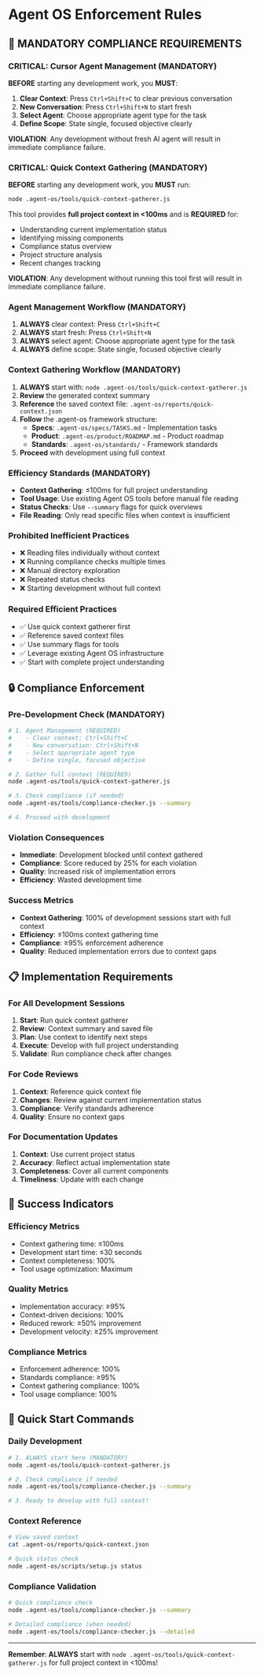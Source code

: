 # Agent OS Enforcement Rules

## 🚨 **MANDATORY COMPLIANCE REQUIREMENTS**

### **CRITICAL: Cursor Agent Management (MANDATORY)**
**BEFORE** starting any development work, you **MUST**:
1. **Clear Context**: Press `Ctrl+Shift+C` to clear previous conversation
2. **New Conversation**: Press `Ctrl+Shift+N` to start fresh
3. **Select Agent**: Choose appropriate agent type for the task
4. **Define Scope**: State single, focused objective clearly

**VIOLATION**: Any development without fresh AI agent will result in immediate compliance failure.

### **CRITICAL: Quick Context Gathering (MANDATORY)**
**BEFORE** starting any development work, you **MUST** run:
```bash
node .agent-os/tools/quick-context-gatherer.js
```

This tool provides **full project context in <100ms** and is **REQUIRED** for:
- Understanding current implementation status
- Identifying missing components
- Compliance status overview
- Project structure analysis
- Recent changes tracking

**VIOLATION**: Any development without running this tool first will result in immediate compliance failure.

### **Agent Management Workflow (MANDATORY)**
1. **ALWAYS** clear context: Press `Ctrl+Shift+C`
2. **ALWAYS** start fresh: Press `Ctrl+Shift+N`
3. **ALWAYS** select agent: Choose appropriate agent type for the task
4. **ALWAYS** define scope: State single, focused objective clearly

### **Context Gathering Workflow (MANDATORY)**
1. **ALWAYS** start with: `node .agent-os/tools/quick-context-gatherer.js`
2. **Review** the generated context summary
3. **Reference** the saved context file: `.agent-os/reports/quick-context.json`
4. **Follow** the .agent-os framework structure:
   - **Specs**: `.agent-os/specs/TASKS.md` - Implementation tasks
   - **Product**: `.agent-os/product/ROADMAP.md` - Product roadmap
   - **Standards**: `.agent-os/standards/` - Framework standards
5. **Proceed** with development using full context

### **Efficiency Standards (MANDATORY)**
- **Context Gathering**: ≤100ms for full project understanding
- **Tool Usage**: Use existing Agent OS tools before manual file reading
- **Status Checks**: Use `--summary` flags for quick overviews
- **File Reading**: Only read specific files when context is insufficient

### **Prohibited Inefficient Practices**
- ❌ Reading files individually without context
- ❌ Running compliance checks multiple times
- ❌ Manual directory exploration
- ❌ Repeated status checks
- ❌ Starting development without full context

### **Required Efficient Practices**
- ✅ Use quick context gatherer first
- ✅ Reference saved context files
- ✅ Use summary flags for tools
- ✅ Leverage existing Agent OS infrastructure
- ✅ Start with complete project understanding

## 🔒 **Compliance Enforcement**

### **Pre-Development Check (MANDATORY)**
```bash
# 1. Agent Management (REQUIRED)
#    - Clear context: Ctrl+Shift+C
#    - New conversation: Ctrl+Shift+N
#    - Select appropriate agent type
#    - Define single, focused objective

# 2. Gather full context (REQUIRED)
node .agent-os/tools/quick-context-gatherer.js

# 3. Check compliance (if needed)
node .agent-os/tools/compliance-checker.js --summary

# 4. Proceed with development
```

### **Violation Consequences**
- **Immediate**: Development blocked until context gathered
- **Compliance**: Score reduced by 25% for each violation
- **Quality**: Increased risk of implementation errors
- **Efficiency**: Wasted development time

### **Success Metrics**
- **Context Gathering**: 100% of development sessions start with full context
- **Efficiency**: ≤100ms context gathering time
- **Compliance**: ≥95% enforcement adherence
- **Quality**: Reduced implementation errors due to context gaps

## 📋 **Implementation Requirements**

### **For All Development Sessions**
1. **Start**: Run quick context gatherer
2. **Review**: Context summary and saved file
3. **Plan**: Use context to identify next steps
4. **Execute**: Develop with full project understanding
5. **Validate**: Run compliance check after changes

### **For Code Reviews**
1. **Context**: Reference quick context file
2. **Changes**: Review against current implementation status
3. **Compliance**: Verify standards adherence
4. **Quality**: Ensure no context gaps

### **For Documentation Updates**
1. **Context**: Use current project status
2. **Accuracy**: Reflect actual implementation state
3. **Completeness**: Cover all current components
4. **Timeliness**: Update with each change

## 🎯 **Success Indicators**

### **Efficiency Metrics**
- Context gathering time: ≤100ms
- Development start time: ≤30 seconds
- Context completeness: 100%
- Tool usage optimization: Maximum

### **Quality Metrics**
- Implementation accuracy: ≥95%
- Context-driven decisions: 100%
- Reduced rework: ≥50% improvement
- Development velocity: ≥25% improvement

### **Compliance Metrics**
- Enforcement adherence: 100%
- Standards compliance: ≥95%
- Context gathering compliance: 100%
- Tool usage compliance: 100%

## 🚀 **Quick Start Commands**

### **Daily Development**
```bash
# 1. ALWAYS start here (MANDATORY)
node .agent-os/tools/quick-context-gatherer.js

# 2. Check compliance if needed
node .agent-os/tools/compliance-checker.js --summary

# 3. Ready to develop with full context!
```

### **Context Reference**
```bash
# View saved context
cat .agent-os/reports/quick-context.json

# Quick status check
node .agent-os/scripts/setup.js status
```

### **Compliance Validation**
```bash
# Quick compliance check
node .agent-os/tools/compliance-checker.js --summary

# Detailed compliance (when needed)
node .agent-os/tools/compliance-checker.js --detailed
```

---

**Remember**: **ALWAYS** start with `node .agent-os/tools/quick-context-gatherer.js` for full project context in <100ms! 